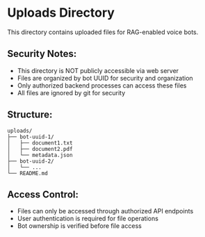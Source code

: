 # Uploads Directory

This directory contains uploaded files for RAG-enabled voice bots.

## Security Notes:
- This directory is NOT publicly accessible via web server
- Files are organized by bot UUID for security and organization
- Only authorized backend processes can access these files
- All files are ignored by git for security

## Structure:
```
uploads/
├── bot-uuid-1/
│   ├── document1.txt
│   ├── document2.pdf
│   └── metadata.json
├── bot-uuid-2/
│   └── ...
└── README.md
```

## Access Control:
- Files can only be accessed through authorized API endpoints
- User authentication is required for file operations
- Bot ownership is verified before file access
